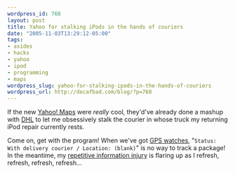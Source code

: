 ```yaml
--- 
wordpress_id: 768
layout: post
title: Yahoo for stalking iPods in the hands of couriers
date: "2005-11-03T13:29:12-05:00"
tags: 
- asides
- hacks
- yahoo
- ipod
- programming
- maps
wordpress_slug: yahoo-for-stalking-ipods-in-the-hands-of-couriers
wordpress_url: http://decafbad.com/blog/?p=768
---
```

If the new [Yahoo! Maps][ym] were *really* cool, they'd've already done a mashup with [DHL][] to let me obsessively stalk the courier in whose truck my returning iPod repair currently rests.  

Come on, get with the program!  When we've got [GPS watches][gw], "`Status: With delivery courier / Location: (blank)`" is no way to track a package!  In the meantime, my [repetitive information injury][rii] is flaring up as I refresh, refresh, refresh, refresh...

[rii]: http://www.randsinrepose.com/archives/2005/11/02/repetitive_information_injury.html
[gw]: http://www.garmin.com/products/forerunner201/
[dhl]: http://track.dhl-usa.com/
[ym]: http://maps.yahoo.com/beta/

<!-- tags: yahoo hacks programming maps ipod -->
